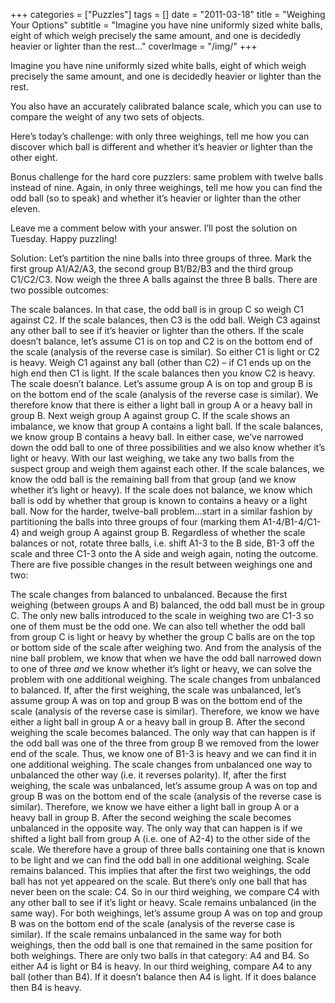 +++
categories = ["Puzzles"]
tags = []
date = "2011-03-18"
title = "Weighing Your Options"
subtitle = "Imagine you have nine uniformly sized white balls, eight of which weigh precisely the same amount, and one is decidedly heavier or lighter than the rest..."
coverImage = "/img/"
+++

Imagine you have nine uniformly sized white balls, eight of which weigh precisely the same amount, and one is decidedly heavier or lighter than the rest.
<!--more-->
You also have an accurately calibrated balance scale, which you can use to compare the weight of any two sets of objects.

Here’s today’s challenge: with only three weighings, tell me how you can discover which ball is different and whether it’s heavier or lighter than the other eight.

Bonus challenge for the hard core puzzlers: same problem with twelve balls instead of nine. Again, in only three weighings, tell me how you can find the odd ball (so to speak) and whether it’s heavier or lighter than the other eleven.

Leave me a comment below with your answer. I’ll post the solution on Tuesday. Happy puzzling!

Solution: Let’s partition the nine balls into three groups of three. Mark the first group A1/A2/A3, the second group B1/B2/B3 and the third group C1/C2/C3. Now weigh the three A balls against the three B balls. There are two possible outcomes:

The scale balances. In that case, the odd ball is in group C so weigh C1 against C2.
If the scale balances, then C3 is the odd ball. Weigh C3 against any other ball to see if it’s heavier or lighter than the others.
If the scale doesn’t balance, let’s assume C1 is on top and C2 is on the bottom end of the scale (analysis of the reverse case is similar). So either C1 is light or C2 is heavy. Weigh C1 against any ball (other than C2) – if C1 ends up on the high end then C1 is light. If the scale balances then you know C2 is heavy.
The scale doesn’t balance. Let’s assume group A is on top and group B is on the bottom end of the scale (analysis of the reverse case is similar). We therefore know that there is either a light ball in group A or a heavy ball in group B. Next weigh group A against group C. If the scale shows an imbalance, we know that group A contains a light ball. If the scale balances, we know group B contains a heavy ball.
In either case, we’ve narrowed down the odd ball to one of three possibilities and we also know whether it’s light or heavy. With our last weighing, we take any two balls from the suspect group and weigh them against each other. If the scale balances, we know the odd ball is the remaining ball from that group (and we know whether it’s light or heavy). If the scale does not balance, we know which ball is odd by whether that group is known to contains a heavy or a light ball.
Now for the harder, twelve-ball problem…start in a similar fashion by partitioning the balls into three groups of four (marking them A1-4/B1-4/C1-4) and weigh group A against group B. Regardless of whether the scale balances or not, rotate three balls, i.e. shift A1-3 to the B side, B1-3 off the scale and three C1-3 onto the A side and weigh again, noting the outcome. There are five possible changes in the result between weighings one and two:

The scale changes from balanced to unbalanced. Because the first weighing (between groups A and B) balanced, the odd ball must be in group C. The only new balls introduced to the scale in weighing two are C1-3 so one of them must be the odd one. We can also tell whether the odd ball from group C is light or heavy by whether the group C balls are on the top or bottom side of the scale after weighing two. And from the analysis of the nine ball problem, we know that when we have the odd ball narrowed down to one of three *and* we know whether it’s light or heavy, we can solve the problem with one additional weighing.
The scale changes from unbalanced to balanced. If, after the first weighing, the scale was unbalanced, let’s assume group A was on top and group B was on the bottom end of the scale (analysis of the reverse case is similar). Therefore, we know we have either a light ball in group A or a heavy ball in group B. After the second weighing the scale becomes balanced. The only way that can happen is if the odd ball was one of the three from group B we removed from the lower end of the scale. Thus, we know one of B1-3 is heavy and we can find it in one additional weighing.
The scale changes from unbalanced one way to unbalanced the other way (i.e. it reverses polarity). If, after the first weighing, the scale was unbalanced, let’s assume group A was on top and group B was on the bottom end of the scale (analysis of the reverse case is similar). Therefore, we know we have either a light ball in group A or a heavy ball in group B. After the second weighing the scale becomes unbalanced in the opposite way. The only way that can happen is if we shifted a light ball from group A (i.e. one of A2-4) to the other side of the scale. We therefore have a group of three balls containing one that is known to be light and we can find the odd ball in one additional weighing.
Scale remains balanced. This implies that after the first two weighings, the odd ball has not yet appeared on the scale. But there’s only one ball that has never been on the scale: C4. So in our third weighing, we compare C4 with any other ball to see if it’s light or heavy.
Scale remains unbalanced (in the same way). For both weighings, let’s assume group A was on top and group B was on the bottom end of the scale (analysis of the reverse case is similar). If the scale remains unbalanced in the same way for both weighings, then the odd ball is one that remained in the same position for both weighings. There are only two balls in that category: A4 and B4. So either A4 is light or B4 is heavy. In our third weighing, compare A4 to any ball (other than B4). If it doesn’t balance then A4 is light. If it does balance then B4 is heavy.
